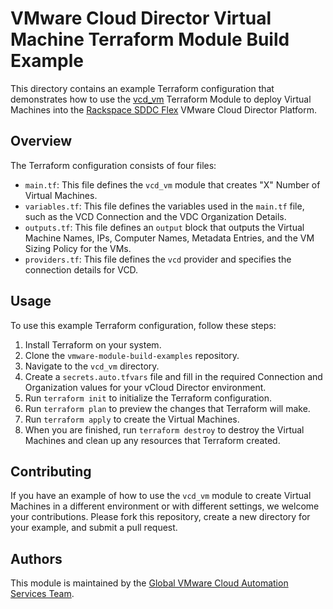 # VMware Cloud Director Virtual Machine Terraform Module Build Example

This directory contains an example Terraform configuration that demonstrates how to use the [vcd_vm](https://github.com/global-vmware/vcd_vm) Terraform Module to deploy Virtual Machines into the [Rackspace SDDC Flex](https://www.rackspace.com/cloud/private/software-defined-data-center-flex) VMware Cloud Director Platform.

## Overview

The Terraform configuration consists of four files:

- `main.tf`: This file defines the `vcd_vm` module that creates "X" Number of Virtual Machines.
- `variables.tf`: This file defines the variables used in the `main.tf` file, such as the VCD Connection and the VDC Organization Details.
- `outputs.tf`: This file defines an `output` block that outputs the Virtual Machine Names, IPs, Computer Names, Metadata Entries, and the VM Sizing Policy for the VMs. 
- `providers.tf`: This file defines the `vcd` provider and specifies the connection details for VCD.

## Usage

To use this example Terraform configuration, follow these steps:

1. Install Terraform on your system.
2. Clone the `vmware-module-build-examples` repository.
3. Navigate to the `vcd_vm` directory.
4. Create a `secrets.auto.tfvars` file and fill in the required Connection and Organization values for your vCloud Director environment.
5. Run `terraform init` to initialize the Terraform configuration.
6. Run `terraform plan` to preview the changes that Terraform will make.
7. Run `terraform apply` to create the Virtual Machines.
8. When you are finished, run `terraform destroy` to destroy the Virtual Machines and clean up any resources that Terraform created.

## Contributing

If you have an example of how to use the `vcd_vm` module to create Virtual Machines in a different environment or with different settings, we welcome your contributions. Please fork this repository, create a new directory for your example, and submit a pull request.

## Authors

This module is maintained by the [Global VMware Cloud Automation Services Team](https://github.com/global-vmware).